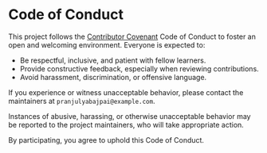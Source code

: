 # Code of Conduct

This project follows the [Contributor Covenant](https://www.contributor-covenant.org/) Code of Conduct to foster an open and welcoming environment. Everyone is expected to:

- Be respectful, inclusive, and patient with fellow learners.
- Provide constructive feedback, especially when reviewing contributions.
- Avoid harassment, discrimination, or offensive language.

If you experience or witness unacceptable behavior, please contact the maintainers at `pranjulyabajpai@example.com`.

Instances of abusive, harassing, or otherwise unacceptable behavior may be reported to the project maintainers, who will take appropriate action.

By participating, you agree to uphold this Code of Conduct.
